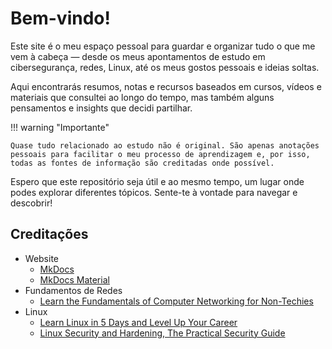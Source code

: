 # Bem-vindo!

Este site é o meu espaço pessoal para guardar e organizar tudo o que me vem à cabeça — desde os meus apontamentos de estudo em cibersegurança, redes, Linux, até os meus gostos pessoais e ideias soltas.

Aqui encontrarás resumos, notas e recursos baseados em cursos, vídeos e materiais que consultei ao longo do tempo, mas também alguns pensamentos e insights que decidi partilhar.

!!! warning "Importante"

    Quase tudo relacionado ao estudo não é original. São apenas anotações pessoais para facilitar o meu processo de aprendizagem e, por isso, todas as fontes de informação são creditadas onde possível.

Espero que este repositório seja útil e ao mesmo tempo, um lugar onde podes explorar diferentes tópicos. Sente-te à vontade para navegar e descobrir!

## Creditações

* Website
    * [MkDocs](https://www.mkdocs.org/)
    * [MkDocs Material](https://squidfunk.github.io/mkdocs-material/)
* Fundamentos de Redes 
    * [Learn the Fundamentals of Computer Networking for Non-Techies](https://www.udemy.com/course/introduction-to-computer-networks/)
* Linux
    * [Learn Linux in 5 Days and Level Up Your Career](https://www.udemy.com/course/learn-linux-in-5-days/)
    * [Linux Security and Hardening, The Practical Security Guide](https://www.udemy.com/course/linux-security/)
